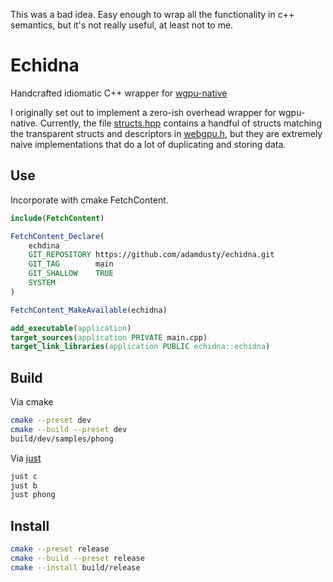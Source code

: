 This was a bad idea. Easy enough to wrap all the functionality in c++ semantics, but it's not really useful, at least not to me. 

# Echidna

Handcrafted idiomatic C++ wrapper for [wgpu-native](https://github.com/gfx-rs/wgpu-native)

I originally set out to implement a zero-ish overhead wrapper for wgpu-native. Currently, the file [structs.hpp](include/echidna/structs.hpp) contains a handful of structs matching the transparent structs and descriptors in [webgpu.h](https://github.com/webgpu-native/webgpu-headers/blob/043af6c77e566f707db36759d9c9f161ebb616fd/webgpu.h), but they are extremely naive implementations that do a lot of duplicating and storing data.

## Use

Incorporate with cmake FetchContent.

```cmake
include(FetchContent)

FetchContent_Declare(
    echdina
    GIT_REPOSITORY https://github.com/adamdusty/echidna.git
    GIT_TAG        main
    GIT_SHALLOW    TRUE
    SYSTEM
)

FetchContent_MakeAvailable(echidna)

add_executable(application)
target_sources(application PRIVATE main.cpp)
target_link_libraries(application PUBLIC echidna::echidna)
```

## Build

Via cmake

```sh
cmake --preset dev
cmake --build --preset dev
build/dev/samples/phong
```

Via [just](https://github.com/casey/just)

```sh
just c
just b
just phong
```

## Install

```sh
cmake --preset release
cmake --build --preset release
cmake --install build/release
```